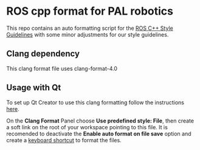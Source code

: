 # ROS cpp format for PAL robotics

This repo contains an auto formatting script for the [ROS C++ Style Guidelines](http://wiki.ros.org/CppStyleGuide) with some
minor adjustments for our style guidelines.

## Clang dependency

This clang format file uses clang-format-4.0

## Usage with Qt

To set up Qt Creator to use this clang formatting follow the instructions [here](http://doc.qt.io/qtcreator/creator-beautifier.html).

On the **Clang Format** Panel choose **Use predefined style: File**, then create a soft link on the root of your workspace pointing to this
file. It is recomended to deactivate the **Enable auto format on file save** option and create a [keyboard shortcut](http://doc.qt.io/qtcreator/creator-keyboard-shortcuts.html)
to format the files.
